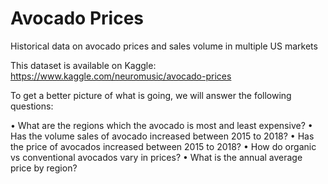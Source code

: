 # Avocado Prices
Historical data on avocado prices and sales volume in multiple US markets

This dataset is available on Kaggle: https://www.kaggle.com/neuromusic/avocado-prices

To get a better picture of what is going, we will answer the following questions:

• What are the regions which the avocado is most and least expensive?
• Has the volume sales of avocado increased between 2015 to 2018?
• Has the price of avocados increased between 2015 to 2018?
• How do organic vs conventional avocados vary in prices?
• What is the annual average price by region?

